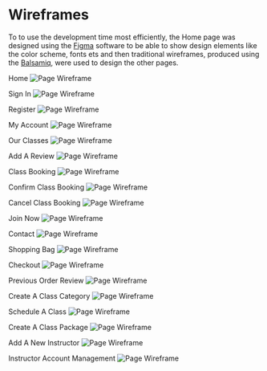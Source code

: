 # Wireframes

To to use the development time most efficiently, the Home page was designed using the [Figma](https://www.figma.com) software to be able to show design elements like the color scheme, fonts ets and then traditional wireframes, produced using the [Balsamiq](https://www.balsamiq.com), were used to design the other pages.

Home
![Page Wireframe](wireframes/home-wireframe.png)

Sign In
![Page Wireframe](wireframes/sign-in.png)

Register
![Page Wireframe](wireframes/register.png)

My Account
![Page Wireframe](wireframes/my-account.png)

Our Classes
![Page Wireframe](wireframes/our-classes.png)

Add A Review
![Page Wireframe](wireframes/add-a-review.png)

Class Booking
![Page Wireframe](wireframes/class-booking.png)

Confirm Class Booking
![Page Wireframe](wireframes/confirm-class-booking.png)

Cancel Class Booking
![Page Wireframe](wireframes/cancel-class-booking.png)

Join Now
![Page Wireframe](wireframes/join-now.png)

Contact
![Page Wireframe](wireframes/contact.png)

Shopping Bag
![Page Wireframe](wireframes/Shopping-Bag.png)

Checkout
![Page Wireframe](wireframes/checkout.png)

Previous Order Review
![Page Wireframe](wireframes/previous-order-review.png)

Create A Class Category
![Page Wireframe](wireframes/create-a-class-category.png)

Schedule A Class
![Page Wireframe](wireframes/schedule-a-class.png)

Create A Class Package
![Page Wireframe](wireframes/create-a-class-package.png)

Add A New Instructor
![Page Wireframe](wireframes/add-a-new-instructor.png)

Instructor Account Management
![Page Wireframe](wireframes/instructor-account-management.png)